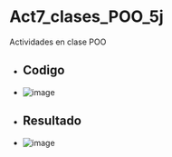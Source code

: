 # Act7_clases_POO_5j
Actividades en clase POO
- ## Codigo
- ![image](https://github.com/user-attachments/assets/0a9fa35d-a75d-495f-b4ab-06d9c2bbbec8)
- ## Resultado
- ![image](https://github.com/user-attachments/assets/7ba4c9a2-85e5-47d5-9a5f-614b1946f2b6)

